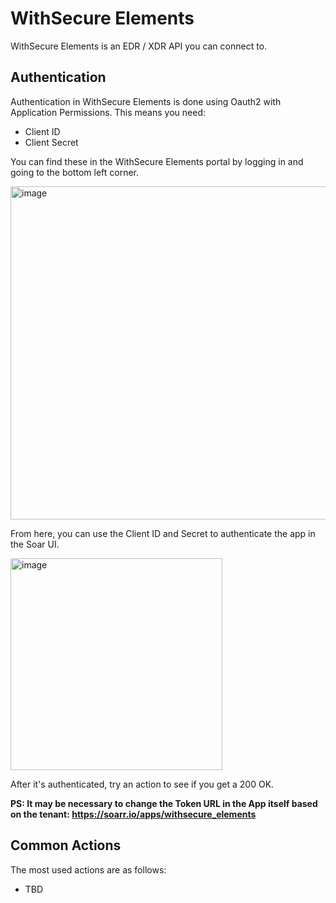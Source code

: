# WithSecure Elements
WithSecure Elements is an EDR / XDR API you can connect to.

## Authentication
Authentication in WithSecure Elements is done using Oauth2 with Application Permissions. This means you need:

- Client ID
- Client Secret

You can find these in the WithSecure Elements portal by logging in and going to the bottom left corner. 

<img width="533" alt="image" src="https://github.com/Shashankgupta200/Soar/openapi-apps/assets/5719530/b48515af-307b-463b-abca-c63088cc4f7a">

From here, you can use the Client ID and Secret to authenticate the app in the Soar UI. 

<img width="339" alt="image" src="https://github.com/Shashankgupta200/Soar/openapi-apps/assets/5719530/98479d28-d325-4dc3-b85b-7c21fc42435e">

After it's authenticated, try an action to see if you get a 200 OK. 

**PS: It may be necessary to change the Token URL in the App itself based on the tenant: https://soarr.io/apps/withsecure_elements**


## Common Actions
The most used actions are as follows:
- TBD








